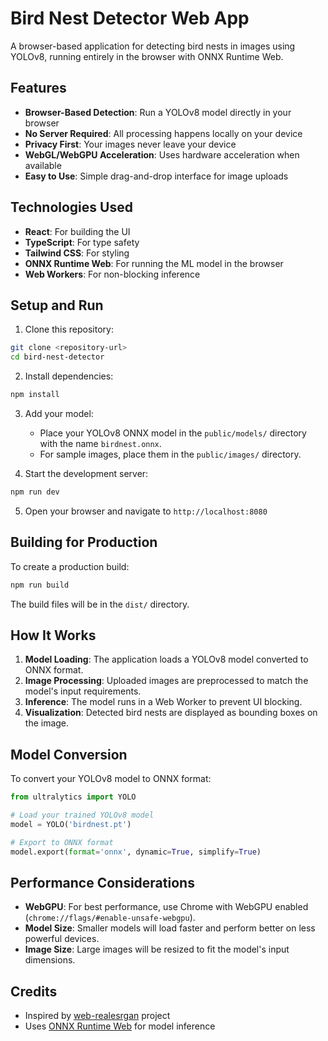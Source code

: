 
# Bird Nest Detector Web App

A browser-based application for detecting bird nests in images using YOLOv8, running entirely in the browser with ONNX Runtime Web.

## Features

- **Browser-Based Detection**: Run a YOLOv8 model directly in your browser
- **No Server Required**: All processing happens locally on your device
- **Privacy First**: Your images never leave your device
- **WebGL/WebGPU Acceleration**: Uses hardware acceleration when available
- **Easy to Use**: Simple drag-and-drop interface for image uploads

## Technologies Used

- **React**: For building the UI
- **TypeScript**: For type safety
- **Tailwind CSS**: For styling
- **ONNX Runtime Web**: For running the ML model in the browser
- **Web Workers**: For non-blocking inference

## Setup and Run

1. Clone this repository:
```bash
git clone <repository-url>
cd bird-nest-detector
```

2. Install dependencies:
```bash
npm install
```

3. Add your model:
   - Place your YOLOv8 ONNX model in the `public/models/` directory with the name `birdnest.onnx`.
   - For sample images, place them in the `public/images/` directory.

4. Start the development server:
```bash
npm run dev
```

5. Open your browser and navigate to `http://localhost:8080`

## Building for Production

To create a production build:

```bash
npm run build
```

The build files will be in the `dist/` directory.

## How It Works

1. **Model Loading**: The application loads a YOLOv8 model converted to ONNX format.
2. **Image Processing**: Uploaded images are preprocessed to match the model's input requirements.
3. **Inference**: The model runs in a Web Worker to prevent UI blocking.
4. **Visualization**: Detected bird nests are displayed as bounding boxes on the image.

## Model Conversion

To convert your YOLOv8 model to ONNX format:

```python
from ultralytics import YOLO

# Load your trained YOLOv8 model
model = YOLO('birdnest.pt')

# Export to ONNX format
model.export(format='onnx', dynamic=True, simplify=True)
```

## Performance Considerations

- **WebGPU**: For best performance, use Chrome with WebGPU enabled (`chrome://flags/#enable-unsafe-webgpu`).
- **Model Size**: Smaller models will load faster and perform better on less powerful devices.
- **Image Size**: Large images will be resized to fit the model's input dimensions.

## Credits

- Inspired by [web-realesrgan](https://github.com/xororz/web-realesrgan) project
- Uses [ONNX Runtime Web](https://github.com/microsoft/onnxruntime) for model inference

